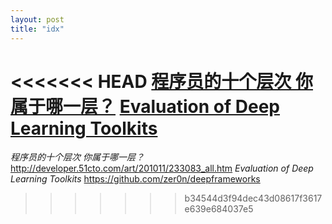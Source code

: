 ```yaml
---
layout: post
title: "idx"
---
```

<<<<<<< HEAD
[程序员的十个层次 你属于哪一层？](http://developer.51cto.com/art/201011/233083_all.htm)
[Evaluation of Deep Learning Toolkits](https://github.com/zer0n/deepframeworks)
=======
*程序员的十个层次 你属于哪一层？*
http://developer.51cto.com/art/201011/233083_all.htm
*Evaluation of Deep Learning Toolkits*
https://github.com/zer0n/deepframeworks
>>>>>>> b34544d3f94dec43d08617f3617e639e684037e5
